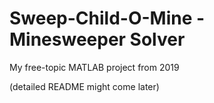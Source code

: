 # Sweep-Child-O-Mine - Minesweeper Solver

My free-topic MATLAB project from 2019

(detailed README might come later)
